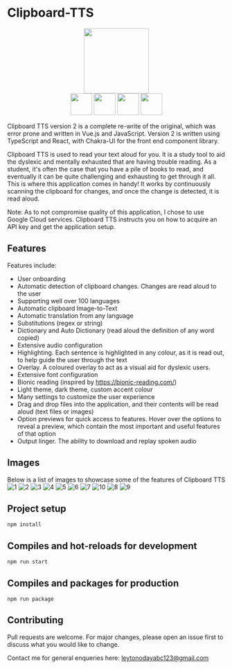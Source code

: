 # Clipboard-TTS

<div align="center">
  <img width="150px" height="150px" src="https://user-images.githubusercontent.com/36010516/192114579-a0ce5380-4fe0-4b7a-961d-8f0fb2f8e5cf.png" />  
  <div>
    <img src="https://cdn.jsdelivr.net/gh/devicons/devicon/icons/react/react-original-wordmark.svg" width="50px" height="50px"/>
    <img src="https://cdn.jsdelivr.net/gh/devicons/devicon/icons/typescript/typescript-original.svg" width="50px" height="50px"/>
    <img src="https://cdn.jsdelivr.net/gh/devicons/devicon/icons/electron/electron-original.svg" width="50px" height="50px"/>
    <img src="https://cdn.jsdelivr.net/gh/devicons/devicon/icons/nodejs/nodejs-original.svg" width="50px" height="50px"/>
  </div>
</div>

Clipboard TTS version 2 is a complete re-write of the original, which was error prone and written in Vue.js and JavaScript. Version 2 is written using 
TypeScript and React, with Chakra-UI for the front end component library. 


Clipboard TTS is used to read your text aloud for you. It is a study tool to aid the dyslexic and mentally exhausted that are having trouble reading. 
As a student, it's often the case that you have a pile of books to read, and eventually it can be quite challenging and exhausting to get through it all. 
This is where this application comes in handy! It works by continuously scanning the clipboard for changes, and once the change is detected, it is read aloud. 


Note: As to not compromise quality of this application, I chose to use Google Cloud services. Clipboard TTS instructs you on how to acquire an API key and get the 
application setup.

## Features
Features include:
- User onboarding
- Automatic detection of clipboard changes. Changes are read aloud to the user
- Supporting well over 100 languages
- Automatic clipboard Image-to-Text  
- Automatic translation from any language
- Substitutions (regex or string)
- Dictionary and Auto Dictionary (read aloud the definition of any word copied)
- Extensive audio configuration
- Highlighting. Each sentence is highlighted in any colour, as it is read out, to help guide the user through the text
- Overlay. A coloured overlay to act as a visual aid for dyslexic users.
- Extensive font configuration
- Bionic reading (inspired by https://bionic-reading.com/)
- Light theme, dark theme, custom accent colour
- Many settings to customize the user experience
- Drag and drop files into the application, and their contents will be read aloud (text files or images)
- Option previews for quick access to features. Hover over the options to reveal a preview, which contain the most important and useful features of that option
- Output linger. The ability to download and replay spoken audio
          

## Images
Below is a list of images to showcase some of the features of Clipboard TTS
![1](https://user-images.githubusercontent.com/36010516/192115337-b75cdbac-a4f0-4a19-b8e0-f44d2c58e0f8.PNG)
![2](https://user-images.githubusercontent.com/36010516/192115329-8aab1848-ad9b-4857-82c3-152e5c24a3ab.PNG)
![3](https://user-images.githubusercontent.com/36010516/192115331-1ec84248-4e0e-4134-863c-cc5b436a4cb4.png)
![4](https://user-images.githubusercontent.com/36010516/192115332-00479c54-4309-40c8-b950-1bd3a16e8fbe.png)
![5](https://user-images.githubusercontent.com/36010516/192115333-5468e7e5-4617-48ef-a117-e44823e4f46a.png)
![6](https://user-images.githubusercontent.com/36010516/192115334-16d56707-0173-44fd-8e53-d455d90e4b08.PNG)
![7](https://user-images.githubusercontent.com/36010516/192121272-df0775e2-6356-4597-a9ae-c0ec66408ca0.PNG)
![10](https://user-images.githubusercontent.com/36010516/192121239-f819816a-67e9-4ec3-8b2a-1d99fcf3ecf7.png)
![8](https://user-images.githubusercontent.com/36010516/192115336-3e7c6977-7d97-4f84-8cd0-53fea145faf2.PNG)
![9](https://user-images.githubusercontent.com/36010516/192121237-17194380-3bd9-4273-ae99-23b63de547c7.png)


## Project setup
```
npm install
```

## Compiles and hot-reloads for development
```
npm run start
```

## Compiles and packages for production
```
npm run package
```


## Contributing
Pull requests are welcome. For major changes, please open an issue first to discuss what you would like to change.

Contact me for general enqueries here: leytonodayabc123@gmail.com
